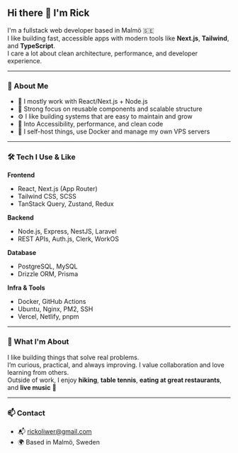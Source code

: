 ## Hi there 👋 I'm Rick

I'm a fullstack web developer based in Malmö 🇸🇪  
I like building fast, accessible apps with modern tools like **Next.js**, **Tailwind**, and **TypeScript**.  
I care a lot about clean architecture, performance, and developer experience.

---

### 🧠 About Me

- 🔨 I mostly work with React/Next.js + Node.js
- 🧱 Strong focus on reusable components and scalable structure
- ⚙️ I like building systems that are easy to maintain and grow
- 🧪 Into Accessibility, performance, and clean code
- 🧰 I self-host things, use Docker and manage my own VPS servers

---

### 🛠️ Tech I Use & Like

**Frontend**

- React, Next.js (App Router)
- Tailwind CSS, SCSS
- TanStack Query, Zustand, Redux

**Backend**

- Node.js, Express, NestJS, Laravel
- REST APIs, Auth.js, Clerk, WorkOS

**Database**

- PostgreSQL, MySQL
- Drizzle ORM, Prisma

**Infra & Tools**

- Docker, GitHub Actions
- Ubuntu, Nginx, PM2, SSH
- Vercel, Netlify, pnpm

---

### 🎯 What I'm About

I like building things that solve real problems.  
I’m curious, practical, and always improving. I value collaboration and love learning from others.  
Outside of work, I enjoy **hiking**, **table tennis**, **eating at great restaurants**, and **live music** 🎵

---

### 📫 Contact

- 📬 rickoliwer@gmail.com
- 🌍 Based in Malmö, Sweden
